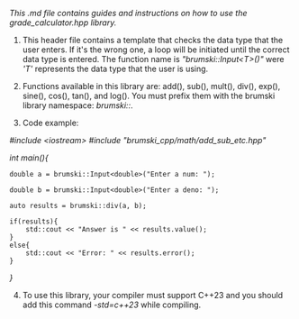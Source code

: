 
_This .md file contains guides and instructions on how to use the grade_calculator.hpp library._

1. This header file contains a template that checks the data type that the user enters. If it's the wrong one, a loop will be initiated until the correct data type is entered. The function name is *"brumski::Input\<T>()"* were *'T'* represents the data type that the user is using.

2. Functions available in this library are: add(), sub(), mult(), div(), exp(), sine(), cos(), tan(), and log(). You must prefix them with the brumski library namespace: _brumski::_.

3. Code example:


*\#include \<iostream>*
*\#include "brumski_cpp/math/add_sub_etc.hpp"*

*int main(){*
    
    double a = brumski::Input<double>("Enter a num: ");
    
    double b = brumski::Input<double>("Enter a deno: ");
    
    auto results = brumski::div(a, b);
    
    if(results){
        std::cout << "Answer is " << results.value();
    }
    else{
        std::cout << "Error: " << results.error();
    }
*}*


4. To use this library, your compiler must support C++23 and you should add this command _-std=c++23_ while compiling.
